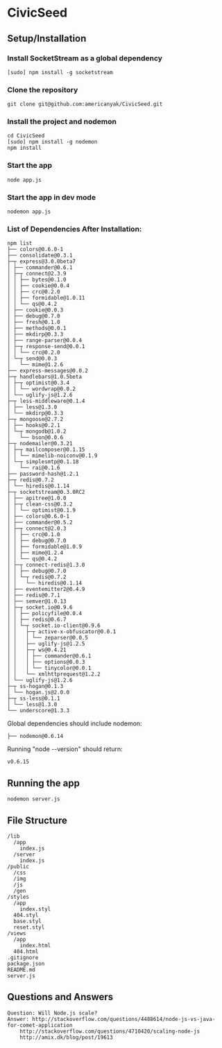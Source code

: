 # CivicSeed

## Setup/Installation

### Install SocketStream as a global dependency

    [sudo] npm install -g socketstream

### Clone the repository

    git clone git@github.com:americanyak/CivicSeed.git

### Install the project and nodemon

    cd CivicSeed
    [sudo] npm install -g nodemon
    npm install

### Start the app

    node app.js

### Start the app in dev mode

    nodemon app.js

### List of Dependencies After Installation:

    npm list
    ├── colors@0.6.0-1 
    ├── consolidate@0.3.1 
    ├─┬ express@3.0.0beta7 
    │ ├── commander@0.6.1 
    │ ├─┬ connect@2.3.9 
    │ │ ├── bytes@0.1.0 
    │ │ ├── cookie@0.0.4 
    │ │ ├── crc@0.2.0 
    │ │ ├── formidable@1.0.11 
    │ │ └── qs@0.4.2 
    │ ├── cookie@0.0.3 
    │ ├── debug@0.7.0 
    │ ├── fresh@0.1.0 
    │ ├── methods@0.0.1 
    │ ├── mkdirp@0.3.3 
    │ ├── range-parser@0.0.4 
    │ ├─┬ response-send@0.0.1 
    │ │ └── crc@0.2.0 
    │ └─┬ send@0.0.3 
    │   └── mime@1.2.6 
    ├── express-messages@0.0.2 
    ├─┬ handlebars@1.0.5beta 
    │ ├─┬ optimist@0.3.4 
    │ │ └── wordwrap@0.0.2 
    │ └── uglify-js@1.2.6 
    ├─┬ less-middleware@0.1.4 
    │ ├── less@1.3.0 
    │ └── mkdirp@0.3.3 
    ├─┬ mongoose@2.7.2 
    │ ├── hooks@0.2.1 
    │ └─┬ mongodb@1.0.2 
    │   └── bson@0.0.6 
    ├─┬ nodemailer@0.3.21 
    │ ├─┬ mailcomposer@0.1.15 
    │ │ └── mimelib-noiconv@0.1.9 
    │ └─┬ simplesmtp@0.1.18 
    │   └── rai@0.1.6 
    ├── password-hash@1.2.1 
    ├─┬ redis@0.7.2 
    │ └── hiredis@0.1.14 
    ├─┬ socketstream@0.3.0RC2 
    │ ├── apitree@1.0.0 
    │ ├─┬ clean-css@0.3.2 
    │ │ └── optimist@0.1.9 
    │ ├── colors@0.6.0-1 
    │ ├── commander@0.5.2 
    │ ├─┬ connect@2.0.3 
    │ │ ├── crc@0.1.0 
    │ │ ├── debug@0.7.0 
    │ │ ├── formidable@1.0.9 
    │ │ ├── mime@1.2.4 
    │ │ └── qs@0.4.2 
    │ ├─┬ connect-redis@1.3.0 
    │ │ ├── debug@0.7.0 
    │ │ └─┬ redis@0.7.2 
    │ │   └── hiredis@0.1.14 
    │ ├── eventemitter2@0.4.9 
    │ ├── redis@0.7.1 
    │ ├── semver@1.0.13 
    │ ├─┬ socket.io@0.9.6 
    │ │ ├── policyfile@0.0.4 
    │ │ ├── redis@0.6.7 
    │ │ └─┬ socket.io-client@0.9.6 
    │ │   ├─┬ active-x-obfuscator@0.0.1 
    │ │   │ └── zeparser@0.0.5 
    │ │   ├── uglify-js@1.2.5 
    │ │   ├─┬ ws@0.4.21 
    │ │   │ ├── commander@0.6.1 
    │ │   │ ├── options@0.0.3 
    │ │   │ └── tinycolor@0.0.1 
    │ │   └── xmlhttprequest@1.2.2 
    │ └── uglify-js@1.2.6 
    ├─┬ ss-hogan@0.1.3 
    │ └── hogan.js@2.0.0 
    ├─┬ ss-less@0.1.1 
    │ └── less@1.3.0 
    └── underscore@1.3.3 

Global dependencies should include nodemon:

    ├── nodemon@0.6.14 

Running "node --version" should return:

    v0.6.15

## Running the app

    nodemon server.js

## File Structure

    /lib 
      /app 
        index.js 
      /server 
        index.js 
    /public 
      /css 
      /img 
      /js 
      /gen 
    /styles 
      /app 
        index.styl 
      404.styl 
      base.styl 
      reset.styl 
    /views 
      /app 
        index.html 
      404.html 
    .gitignore 
    package.json 
    README.md 
    server.js

## Questions and Answers

    Question: Will Node.js scale?
    Answer: http://stackoverflow.com/questions/4488614/node-js-vs-java-for-comet-application
        http://stackoverflow.com/questions/4710420/scaling-node-js
        http://amix.dk/blog/post/19613